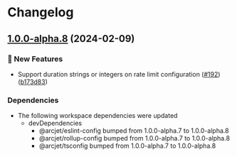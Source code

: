 # Changelog

## [1.0.0-alpha.8](https://github.com/arcjet/arcjet-js/compare/v1.0.0-alpha.7...@arcjet/duration-v1.0.0-alpha.8) (2024-02-09)


### 🚀 New Features

* Support duration strings or integers on rate limit configuration ([#192](https://github.com/arcjet/arcjet-js/issues/192)) ([b173d83](https://github.com/arcjet/arcjet-js/commit/b173d83bb5c80c78fd5c08dfa2aae5885d099620))


### Dependencies

* The following workspace dependencies were updated
  * devDependencies
    * @arcjet/eslint-config bumped from 1.0.0-alpha.7 to 1.0.0-alpha.8
    * @arcjet/rollup-config bumped from 1.0.0-alpha.7 to 1.0.0-alpha.8
    * @arcjet/tsconfig bumped from 1.0.0-alpha.7 to 1.0.0-alpha.8
